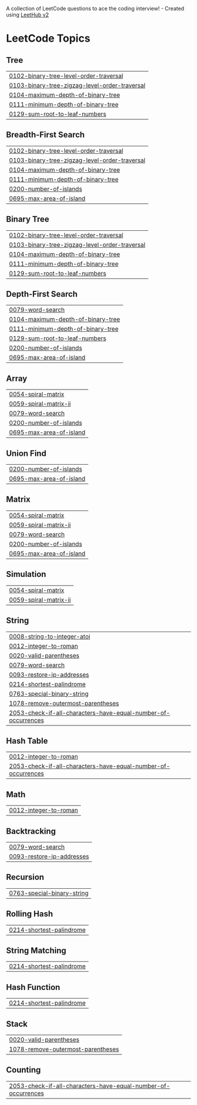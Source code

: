 A collection of LeetCode questions to ace the coding interview! - Created using [LeetHub v2](https://github.com/arunbhardwaj/LeetHub-2.0)
<!---LeetCode Topics Start-->
# LeetCode Topics
## Tree
|  |
| ------- |
| [0102-binary-tree-level-order-traversal](https://github.com/Nitheesh141/Nitheesh141/tree/master/0102-binary-tree-level-order-traversal) |
| [0103-binary-tree-zigzag-level-order-traversal](https://github.com/Nitheesh141/Nitheesh141/tree/master/0103-binary-tree-zigzag-level-order-traversal) |
| [0104-maximum-depth-of-binary-tree](https://github.com/Nitheesh141/Nitheesh141/tree/master/0104-maximum-depth-of-binary-tree) |
| [0111-minimum-depth-of-binary-tree](https://github.com/Nitheesh141/Nitheesh141/tree/master/0111-minimum-depth-of-binary-tree) |
| [0129-sum-root-to-leaf-numbers](https://github.com/Nitheesh141/Nitheesh141/tree/master/0129-sum-root-to-leaf-numbers) |
## Breadth-First Search
|  |
| ------- |
| [0102-binary-tree-level-order-traversal](https://github.com/Nitheesh141/Nitheesh141/tree/master/0102-binary-tree-level-order-traversal) |
| [0103-binary-tree-zigzag-level-order-traversal](https://github.com/Nitheesh141/Nitheesh141/tree/master/0103-binary-tree-zigzag-level-order-traversal) |
| [0104-maximum-depth-of-binary-tree](https://github.com/Nitheesh141/Nitheesh141/tree/master/0104-maximum-depth-of-binary-tree) |
| [0111-minimum-depth-of-binary-tree](https://github.com/Nitheesh141/Nitheesh141/tree/master/0111-minimum-depth-of-binary-tree) |
| [0200-number-of-islands](https://github.com/Nitheesh141/Nitheesh141/tree/master/0200-number-of-islands) |
| [0695-max-area-of-island](https://github.com/Nitheesh141/Nitheesh141/tree/master/0695-max-area-of-island) |
## Binary Tree
|  |
| ------- |
| [0102-binary-tree-level-order-traversal](https://github.com/Nitheesh141/Nitheesh141/tree/master/0102-binary-tree-level-order-traversal) |
| [0103-binary-tree-zigzag-level-order-traversal](https://github.com/Nitheesh141/Nitheesh141/tree/master/0103-binary-tree-zigzag-level-order-traversal) |
| [0104-maximum-depth-of-binary-tree](https://github.com/Nitheesh141/Nitheesh141/tree/master/0104-maximum-depth-of-binary-tree) |
| [0111-minimum-depth-of-binary-tree](https://github.com/Nitheesh141/Nitheesh141/tree/master/0111-minimum-depth-of-binary-tree) |
| [0129-sum-root-to-leaf-numbers](https://github.com/Nitheesh141/Nitheesh141/tree/master/0129-sum-root-to-leaf-numbers) |
## Depth-First Search
|  |
| ------- |
| [0079-word-search](https://github.com/Nitheesh141/Nitheesh141/tree/master/0079-word-search) |
| [0104-maximum-depth-of-binary-tree](https://github.com/Nitheesh141/Nitheesh141/tree/master/0104-maximum-depth-of-binary-tree) |
| [0111-minimum-depth-of-binary-tree](https://github.com/Nitheesh141/Nitheesh141/tree/master/0111-minimum-depth-of-binary-tree) |
| [0129-sum-root-to-leaf-numbers](https://github.com/Nitheesh141/Nitheesh141/tree/master/0129-sum-root-to-leaf-numbers) |
| [0200-number-of-islands](https://github.com/Nitheesh141/Nitheesh141/tree/master/0200-number-of-islands) |
| [0695-max-area-of-island](https://github.com/Nitheesh141/Nitheesh141/tree/master/0695-max-area-of-island) |
## Array
|  |
| ------- |
| [0054-spiral-matrix](https://github.com/Nitheesh141/Nitheesh141/tree/master/0054-spiral-matrix) |
| [0059-spiral-matrix-ii](https://github.com/Nitheesh141/Nitheesh141/tree/master/0059-spiral-matrix-ii) |
| [0079-word-search](https://github.com/Nitheesh141/Nitheesh141/tree/master/0079-word-search) |
| [0200-number-of-islands](https://github.com/Nitheesh141/Nitheesh141/tree/master/0200-number-of-islands) |
| [0695-max-area-of-island](https://github.com/Nitheesh141/Nitheesh141/tree/master/0695-max-area-of-island) |
## Union Find
|  |
| ------- |
| [0200-number-of-islands](https://github.com/Nitheesh141/Nitheesh141/tree/master/0200-number-of-islands) |
| [0695-max-area-of-island](https://github.com/Nitheesh141/Nitheesh141/tree/master/0695-max-area-of-island) |
## Matrix
|  |
| ------- |
| [0054-spiral-matrix](https://github.com/Nitheesh141/Nitheesh141/tree/master/0054-spiral-matrix) |
| [0059-spiral-matrix-ii](https://github.com/Nitheesh141/Nitheesh141/tree/master/0059-spiral-matrix-ii) |
| [0079-word-search](https://github.com/Nitheesh141/Nitheesh141/tree/master/0079-word-search) |
| [0200-number-of-islands](https://github.com/Nitheesh141/Nitheesh141/tree/master/0200-number-of-islands) |
| [0695-max-area-of-island](https://github.com/Nitheesh141/Nitheesh141/tree/master/0695-max-area-of-island) |
## Simulation
|  |
| ------- |
| [0054-spiral-matrix](https://github.com/Nitheesh141/Nitheesh141/tree/master/0054-spiral-matrix) |
| [0059-spiral-matrix-ii](https://github.com/Nitheesh141/Nitheesh141/tree/master/0059-spiral-matrix-ii) |
## String
|  |
| ------- |
| [0008-string-to-integer-atoi](https://github.com/Nitheesh141/Nitheesh141/tree/master/0008-string-to-integer-atoi) |
| [0012-integer-to-roman](https://github.com/Nitheesh141/Nitheesh141/tree/master/0012-integer-to-roman) |
| [0020-valid-parentheses](https://github.com/Nitheesh141/Nitheesh141/tree/master/0020-valid-parentheses) |
| [0079-word-search](https://github.com/Nitheesh141/Nitheesh141/tree/master/0079-word-search) |
| [0093-restore-ip-addresses](https://github.com/Nitheesh141/Nitheesh141/tree/master/0093-restore-ip-addresses) |
| [0214-shortest-palindrome](https://github.com/Nitheesh141/Nitheesh141/tree/master/0214-shortest-palindrome) |
| [0763-special-binary-string](https://github.com/Nitheesh141/Nitheesh141/tree/master/0763-special-binary-string) |
| [1078-remove-outermost-parentheses](https://github.com/Nitheesh141/Nitheesh141/tree/master/1078-remove-outermost-parentheses) |
| [2053-check-if-all-characters-have-equal-number-of-occurrences](https://github.com/Nitheesh141/Nitheesh141/tree/master/2053-check-if-all-characters-have-equal-number-of-occurrences) |
## Hash Table
|  |
| ------- |
| [0012-integer-to-roman](https://github.com/Nitheesh141/Nitheesh141/tree/master/0012-integer-to-roman) |
| [2053-check-if-all-characters-have-equal-number-of-occurrences](https://github.com/Nitheesh141/Nitheesh141/tree/master/2053-check-if-all-characters-have-equal-number-of-occurrences) |
## Math
|  |
| ------- |
| [0012-integer-to-roman](https://github.com/Nitheesh141/Nitheesh141/tree/master/0012-integer-to-roman) |
## Backtracking
|  |
| ------- |
| [0079-word-search](https://github.com/Nitheesh141/Nitheesh141/tree/master/0079-word-search) |
| [0093-restore-ip-addresses](https://github.com/Nitheesh141/Nitheesh141/tree/master/0093-restore-ip-addresses) |
## Recursion
|  |
| ------- |
| [0763-special-binary-string](https://github.com/Nitheesh141/Nitheesh141/tree/master/0763-special-binary-string) |
## Rolling Hash
|  |
| ------- |
| [0214-shortest-palindrome](https://github.com/Nitheesh141/Nitheesh141/tree/master/0214-shortest-palindrome) |
## String Matching
|  |
| ------- |
| [0214-shortest-palindrome](https://github.com/Nitheesh141/Nitheesh141/tree/master/0214-shortest-palindrome) |
## Hash Function
|  |
| ------- |
| [0214-shortest-palindrome](https://github.com/Nitheesh141/Nitheesh141/tree/master/0214-shortest-palindrome) |
## Stack
|  |
| ------- |
| [0020-valid-parentheses](https://github.com/Nitheesh141/Nitheesh141/tree/master/0020-valid-parentheses) |
| [1078-remove-outermost-parentheses](https://github.com/Nitheesh141/Nitheesh141/tree/master/1078-remove-outermost-parentheses) |
## Counting
|  |
| ------- |
| [2053-check-if-all-characters-have-equal-number-of-occurrences](https://github.com/Nitheesh141/Nitheesh141/tree/master/2053-check-if-all-characters-have-equal-number-of-occurrences) |
<!---LeetCode Topics End-->